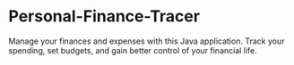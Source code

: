 # Personal-Finance-Tracer
Manage your finances and expenses with this Java application. Track your spending, set budgets, and gain better control of your financial life.
